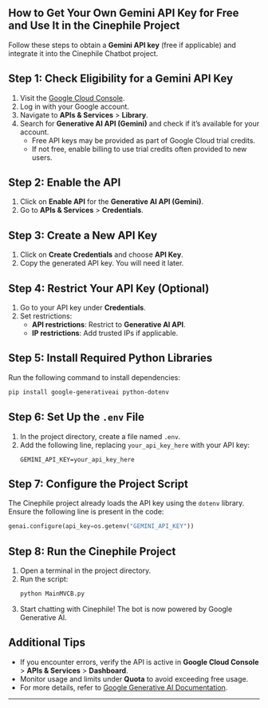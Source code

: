 ## How to Get Your Own Gemini API Key for Free and Use It in the Cinephile Project

Follow these steps to obtain a **Gemini API key** (free if applicable) and integrate it into the Cinephile Chatbot project.

## Step 1: Check Eligibility for a Gemini API Key

1. Visit the [Google Cloud Console](https://console.cloud.google.com/).
2. Log in with your Google account.
3. Navigate to **APIs & Services** > **Library**.
4. Search for **Generative AI API (Gemini)** and check if it’s available for your account.
   - Free API keys may be provided as part of Google Cloud trial credits.
   - If not free, enable billing to use trial credits often provided to new users.

## Step 2: Enable the API

1. Click on **Enable API** for the **Generative AI API (Gemini)**.
2. Go to **APIs & Services** > **Credentials**.

## Step 3: Create a New API Key

1. Click on **Create Credentials** and choose **API Key**.
2. Copy the generated API key. You will need it later.

## Step 4: Restrict Your API Key (Optional)

1. Go to your API key under **Credentials**.
2. Set restrictions:
   - **API restrictions**: Restrict to **Generative AI API**.
   - **IP restrictions**: Add trusted IPs if applicable.

## Step 5: Install Required Python Libraries

Run the following command to install dependencies:
```bash
pip install google-generativeai python-dotenv
```

## Step 6: Set Up the `.env` File

1. In the project directory, create a file named `.env`.
2. Add the following line, replacing `your_api_key_here` with your API key:
   ```
   GEMINI_API_KEY=your_api_key_here
   ```

## Step 7: Configure the Project Script

The Cinephile project already loads the API key using the `dotenv` library. Ensure the following line is present in the code:
```python
genai.configure(api_key=os.getenv("GEMINI_API_KEY"))
```

## Step 8: Run the Cinephile Project

1. Open a terminal in the project directory.
2. Run the script:
   ```bash
   python MainMVCB.py
   ```
3. Start chatting with Cinephile! The bot is now powered by Google Generative AI.

## Additional Tips

- If you encounter errors, verify the API is active in **Google Cloud Console** > **APIs & Services** > **Dashboard**.
- Monitor usage and limits under **Quota** to avoid exceeding free usage.
- For more details, refer to [Google Generative AI Documentation](https://cloud.google.com/generative-ai).

--- 
